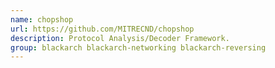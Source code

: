 ```yaml
---
name: chopshop
url: https://github.com/MITRECND/chopshop
description: Protocol Analysis/Decoder Framework.
group: blackarch blackarch-networking blackarch-reversing
---
```

